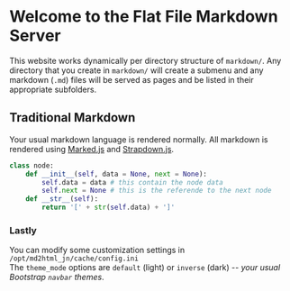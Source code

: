 # Welcome to the Flat File Markdown Server
This website works dynamically per directory structure of `markdown/`. Any directory that you create in `markdown/` will create a submenu and any markdown (`.md`) files will be served as pages and be listed in their appropriate subfolders.

## Traditional Markdown
Your usual markdown language is rendered normally. All markdown is rendered using [Marked.js](https://github.com/chjj/marked) and [Strapdown.js](http://strapdownjs.com).

```python
class node:
    def __init__(self, data = None, next = None):
        self.data = data # this contain the node data
        self.next = None # this is the referende to the next node
    def __str__(self):
        return '[' + str(self.data) + ']'
```

### Lastly
You can modify some customization settings in `/opt/md2html_jn/cache/config.ini`  
The `theme_mode` options are `default` (light) or `inverse` (dark) -- *your usual Bootstrap `navbar` themes*.
